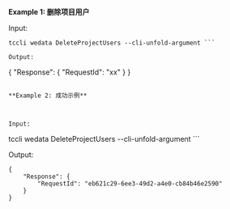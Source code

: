 **Example 1: 删除项目用户**



Input: 

```
tccli wedata DeleteProjectUsers --cli-unfold-argument ```

Output: 
```
{
    "Response": {
        "RequestId": "xx"
    }
}
```

**Example 2: 成功示例**



Input: 

```
tccli wedata DeleteProjectUsers --cli-unfold-argument ```

Output: 
```
{
    "Response": {
        "RequestId": "eb621c29-6ee3-49d2-a4e0-cb84b46e2590"
    }
}
```

